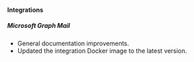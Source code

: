 
#### Integrations
##### Microsoft Graph Mail
- General documentation improvements.
- Updated the integration Docker image to the latest version.
